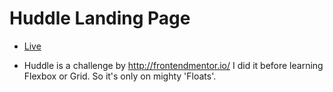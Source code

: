 
# Huddle Landing Page

* [Live](https://huddle-td.netlify.app/) 

* Huddle is a challenge by http://frontendmentor.io/ I did it before learning Flexbox or Grid. So it's only on mighty 'Floats'. 
